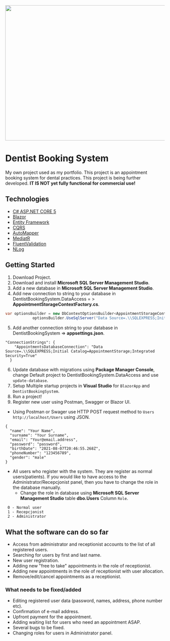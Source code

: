 <img src="https://db3pap006files.storage.live.com/y4mAeLAuF96jfPP-FmMKFvZT1VyoBWm8iXPks2X8ydoGmoFM5-sCwSrWdUbDm2Tz5A-gTpPw7pCR9EwLXKjtra6QQ-JcKZ_MLS4gc1HFYPec2WTRRpdjs9S3T2MSZhPUiVFpv4eG-5acwx_8xPqRMKA6_MYd0alUgAXzM6-iNKSGjy6XUTAmFBiHxg6BBz9aNmO?width=1000&height=427&cropmode=none" width="1000" height="427" />

# Dentist Booking System
My own project used as my portfolio. This project is an appointment booking system for dental practices.
This project is being further developed. **IT IS NOT yet fully functional for commercial use!**
 
## Technologies
* [C# ASP.NET CORE 5](https://dotnet.microsoft.com/download/dotnet/5.0)
* [Blazor](https://dotnet.microsoft.com/apps/aspnet/web-apps/blazor)
* [Entity Framework](https://docs.microsoft.com/en-us/ef/core/)
* [CQRS](https://docs.microsoft.com/en-us/azure/architecture/patterns/cqrs#:~:text=CQRS%20stands%20for%20Command%20and,performance%2C%20scalability%2C%20and%20security.)
* [AutoMapper](https://automapper.org/)
* [MediatR](https://github.com/jbogard/MediatR)
* [FluentValidation](https://fluentvalidation.net/)
* [NLog](https://nlog-project.org/)

## Getting Started

1. Download Project.
2. Download and install **Microsoft SQL Server Management Studio**.
3. Add a new database in **Microsoft SQL Server Management Studio**.
4. Add new connection to string to your database in DentistBookingSystem.DataAccess = > **AppointmentStorageContextFactory.cs**.
```csharp
var optionsBuilder = new DbContextOptionsBuilder<AppointmentStorageContext>();
            optionsBuilder.UseSqlServer("Data Source=.\\SQLEXPRESS;Initial Catalog=AppointmentStorage;Integrated Security=True");
```
5. Add another connection string to your database in DentistBookingSystem => **appsettings.json**.
```
"ConnectionStrings": {
    "AppointmentsDatabaseConnection": "Data Source=.\\SQLEXPRESS;Initial Catalog=AppointmentStorage;Integrated Security=True"
  }
```
6. Update database with migrations using **Package Manager Console**, change Default project to DentistBookingSystem.DataAccess and use
`update-database`.
7. Setup Multiple startup projects in **Visual Studio** for `BlazorApp` and `DentistBookingSystem`.
8. Run a project!
9. Register new user using Postman, Swagger or Blazor UI.
  * Using Postman or Swager use HTTP POST request method to `Users` `http://localhost/Users` using JSON.
```
{
  "name": "Your Name",
  "surname": "Your Surname",
  "email": "Your@email.address",
  "password": "password",
  "birthDate": "2021-08-07T20:46:55.268Z",
  "phoneNumber": "123456789",
  "gender": "male"
}
```
* All users who register with the system. They are register as normal users(patients). If you would like to have access to the Administrator/Recepcjonist panel, then you have to change the role in the database manually.
  * Change the role in database using **Microsoft SQL Server Management Studio** table **dbo.Users** Column `Role`.
```
 0 - Normal user
 1 - Recepcjonist
 2 - Administrator
```


## What the software can do so far
- Access from administrator and receptionist accounts to the list of all registered users.
- Searching for users by first and last name.
- New user registration.
- Adding new "free to take" appointments in the role of receptionist.
- Adding new appointments in the role of receptionist with user allocation.
- Remove/edit/cancel appointments as a receptionist.


### What needs to be fixed/added 
- Editing registered user data (password, names, address, phone number etc).
- Confirmation of e-mail address.
- Upfront payment for the appointment.
- Adding waiting list for users who need an appointment ASAP.
- Several bugs to be fixed.
- Changing roles for users in Administrator panel.


